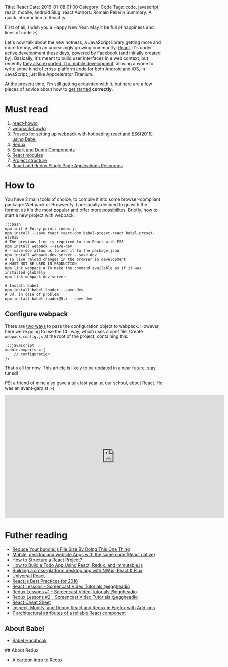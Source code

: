 Title: React
Date: 2016-01-08 01:00
Category: Code
Tags: code, javascript, react, mobile, android
Slug: react
Authors: Romain Pellerin
Summary: A quick introduction to React.js

First of all, I wish you a Happy New Year. May it be full of happiness and lines of code :-)

Let's now talk about the new hotness, a JavaScript library getting more and more trendy, with an unceasingly growing community: [React](https://facebook.github.io/react/). It's under active development these days, powered by Facebook (and initially created by). Basically, it's meant to build user interfaces in a web context, but recently [they also exported it to mobile development](https://facebook.github.io/react-native/), alloying anyone to write some kind of cross-platform code for both Android and iOS, in JavaScript, just like Appcelerator Titanium.

At the present time, I'm still getting acquinted with it, but here are a few pieces of advice about how to [get started](https://facebook.github.io/react/docs/getting-started.html) **correctly**.

# Must read

1. [react-howto](https://github.com/petehunt/react-howto)
2. [webpack-howto](https://github.com/petehunt/webpack-howto)
3. [Presets for setting up webpack with hotloading react and ES6(2015) using Babel](https://www.npmjs.com/package/hjs-webpack)
4. [Redux](http://rackt.org/redux/index.html)
5. [Smart and Dumb Components](https://medium.com/@dan_abramov/smart-and-dumb-components-7ca2f9a7c7d0#.u601nht6y)
6. [React modules](https://react.parts/native)
7. [Project structure](https://gist.github.com/jnhuynh/86693d8b485f4d335300)
8. [React and Redux Single Page Applications Resources](https://medium.com/@sapegin/react-and-redux-single-page-applications-resources-22cd859b0c1d)

# How to

You have 2 main tools of choice, to compile it into some browser-compliant package: Webpack or Browserify. I personally decided to go with the former, as it's the most popular and offer more possibilites. Briefly, how to start a new project with webpack:

    :::bash
    npm init # Entry point: index.js
    npm install --save react react-dom babel-preset-react babel-preset-es2015
    # The previous line is required to run React with ES6
    npm install webpack --save-dev
    # --save-dev allow us to add it to the package.json
    npm install webpack-dev-server --save-dev
    # To live reload changes in the browser in development
    # MUST NOT BE USED IN PRODUCTION
    npm link webpack # To make the command available as if it was installed globally
    npm link webpack-dev-server
    
    # Install babel
    npm install babel-loader --save-dev
    # OR, in case of problem
    npm install babel-loader@5.x --save-dev

## Configure webpack

There are [two ways](http://webpack.github.io/docs/configuration.html) to pass the configuration object to webpack. However, here we're going to use the CLI way, which uses a conf file. Create ```webpack.config.js``` at the root of the project, containing this:

    :::javascript
    module.exports = {
        // configuration
    };

That's all for now. This article is likely to be updated in a near future, stay tuned!

PS: a friend of mine also gave a talk last year, at our school, about React. He was an avant-gardist ;-)

<iframe width="700" height="394" src="https://www.youtube-nocookie.com/embed/_u3z_kIlXgg?rel=0" frameborder="0" allowfullscreen></iframe>

# Futher reading

- [Reduce Your bundle.js File Size By Doing This One Thing](https://lacke.mn/reduce-your-bundle-js-file-size/)
- [Mobile, desktop and website Apps with the same code (React native)](https://github.com/benoitvallon/react-native-nw-react-calculator)
- [How to Structure a React Project?](http://reactjsnews.com/structuring-react-projects/)
- [How to Build a Todo App Using React, Redux, and Immutable.js](http://www.sitepoint.com/how-to-build-a-todo-app-using-react-redux-and-immutable-js/)
- [Building a cross-platform desktop app with NW.js, React & Flux](https://meetfinch.com/blog/cross-platform-app-nwjs-react-flux)
- [Universal React](https://24ways.org/2015/universal-react)
- [React.js Best Practices for 2016](https://blog.risingstack.com/react-js-best-practices-for-2016/)
- [React Lessons - Screencast Video Tutorials @eggheadio](https://egghead.io/technologies/react)
- [Redux Lessons #1 - Screencast Video Tutorials @eggheadio](https://egghead.io/lessons/javascript-redux-the-single-immutable-state-tree)
- [Redux Lessons #2 - Screencast Video Tutorials @eggheadio](https://egghead.io/lessons/javascript-redux-simplifying-the-arrow-functions)
- [React Cheat Sheet](http://reactcheatsheet.com/)
- [Inspect, Modify, and Debug React and Redux in Firefox with Add-ons](https://hacks.mozilla.org/2017/07/debug-react-redux-firefox-add-ons/)
- [7 architectural attributes of a reliable React component](https://dmitripavlutin.com/7-architectural-attributes-of-a-reliable-react-component/)

## About Babel

- [Babel Handbook](https://github.com/thejameskyle/babel-handbook/blob/master/translations/en/README.md)

## About Redux

- [A cartoon intro to Redux](https://code-cartoons.com/a-cartoon-intro-to-redux-3afb775501a6)
